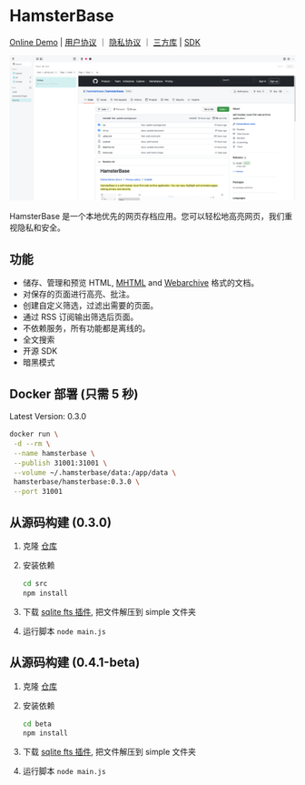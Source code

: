 # HamsterBase

[Online Demo](https://hamsterbase.onrender.com) | [用户协议](https://hamsterbase.com/zh/docs/legal/eula/000.html) ｜ [隐私协议](https://hamsterbase.com/zh/docs/legal/privacy/000.html) ｜ [三方库](https://hamsterbase.com/zh/docs/legal/credits.html) | [SDK](https://www.npmjs.com/package/@hamsterbase/sdk)

![](https://raw.githubusercontent.com/hamsterbase/hamsterbase/main/home.png)

HamsterBase 是一个本地优先的网页存档应用。您可以轻松地高亮网页，我们重视隐私和安全。

## 功能

- 储存、管理和预览 HTML, [MHTML](https://en.wikipedia.org/wiki/MHTML) and [Webarchive](https://en.wikipedia.org/wiki/Webarchive) 格式的文档。
- 对保存的页面进行高亮、批注。
- 创建自定义筛选，过滤出需要的页面。
- 通过 RSS 订阅输出筛选后页面。
- 不依赖服务，所有功能都是离线的。
- 全文搜索
- 开源 SDK
- 暗黑模式

## Docker 部署 (只需 5 秒)

Latest Version: 0.3.0

```bash
docker run \
 -d --rm \
 --name hamsterbase \
 --publish 31001:31001 \
 --volume ~/.hamsterbase/data:/app/data \
 hamsterbase/hamsterbase:0.3.0 \
 --port 31001
```

## 从源码构建 (0.3.0)

1. 克隆 [仓库](https://github.com/hamsterbase/hamsterbase)
2. 安装依赖

   ```bash
   cd src
   npm install
   ```

3. 下载 [sqlite fts 插件](https://github.com/wangfenjin/simple/releases), 把文件解压到 simple 文件夹
4. 运行脚本 `node main.js`

## 从源码构建 (0.4.1-beta)

1. 克隆 [仓库](https://github.com/hamsterbase/hamsterbase)
2. 安装依赖

   ```bash
   cd beta
   npm install
   ```

3. 下载 [sqlite fts 插件](https://github.com/wangfenjin/simple/releases), 把文件解压到 simple 文件夹
4. 运行脚本 `node main.js`
